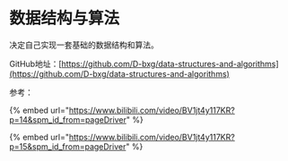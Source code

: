 # 数据结构与算法

决定自己实现一套基础的数据结构和算法。

GitHub地址：[https://github.com/D-bxg/data-structures-and-algorithms](https://github.com/D-bxg/data-structures-and-algorithms)

参考：

{% embed url="https://www.bilibili.com/video/BV1jt4y117KR?p=14&spm_id_from=pageDriver" %}

{% embed url="https://www.bilibili.com/video/BV1jt4y117KR?p=15&spm_id_from=pageDriver" %}



